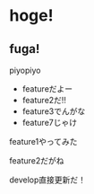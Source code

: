 # hoge!
## fuga!
piyopiyo

- featureだよー
- feature2だ!!
- feature3でんがな
- feature7じゃけ

feature1やってみた

feature2だがね

develop直接更新だ！
